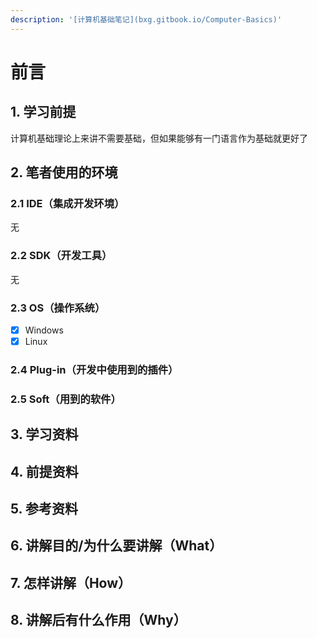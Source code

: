 ```yaml
---
description: '[计算机基础笔记](bxg.gitbook.io/Computer-Basics)'
---
```


# 前言

## 1. 学习前提

计算机基础理论上来讲不需要基础，但如果能够有一门语言作为基础就更好了

## 2. 笔者使用的环境

### 2.1 IDE（集成开发环境）

无

### 2.2 SDK（开发工具）

无

### 2.3 OS（操作系统）

* [x] Windows
* [x] Linux

### 2.4 Plug-in（开发中使用到的插件）

### 2.5 Soft（用到的软件）

## 3. 学习资料

## 4. 前提资料

## 5. 参考资料

## 6. 讲解目的/为什么要讲解（What）

## 7. 怎样讲解（How）

## 8. 讲解后有什么作用（Why）

